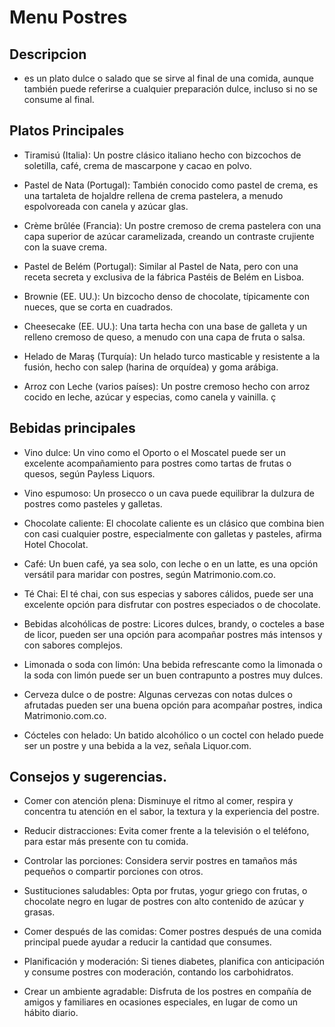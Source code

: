 # Menu Postres 

## Descripcion 

- es un plato dulce o salado que se sirve al final de una comida, aunque también puede referirse a cualquier preparación dulce, incluso si no se consume al final.

## Platos Principales 

- Tiramisú (Italia):
Un postre clásico italiano hecho con bizcochos de soletilla, café, crema de mascarpone y cacao en polvo. 

- Pastel de Nata (Portugal):
También conocido como pastel de crema, es una tartaleta de hojaldre rellena de crema pastelera, a menudo espolvoreada con canela y azúcar glas. 

- Crème brûlée (Francia):
Un postre cremoso de crema pastelera con una capa superior de azúcar caramelizada, creando un contraste crujiente con la suave crema. 

- Pastel de Belém (Portugal):
Similar al Pastel de Nata, pero con una receta secreta y exclusiva de la fábrica Pastéis de Belém en Lisboa. 

- Brownie (EE. UU.):
Un bizcocho denso de chocolate, típicamente con nueces, que se corta en cuadrados. 

- Cheesecake (EE. UU.):
Una tarta hecha con una base de galleta y un relleno cremoso de queso, a menudo con una capa de fruta o salsa. 

- Helado de Maraş (Turquía):
Un helado turco masticable y resistente a la fusión, hecho con salep (harina de orquídea) y goma arábiga. 

- Arroz con Leche (varios países):
Un postre cremoso hecho con arroz cocido en leche, azúcar y especias, como canela y vainilla. ç

## Bebidas principales 

- Vino dulce:
Un vino como el Oporto o el Moscatel puede ser un excelente acompañamiento para postres como tartas de frutas o quesos, según Payless Liquors.

- Vino espumoso:
Un prosecco o un cava puede equilibrar la dulzura de postres como pasteles y galletas. 

- Chocolate caliente:
El chocolate caliente es un clásico que combina bien con casi cualquier postre, especialmente con galletas y pasteles, afirma Hotel Chocolat.

- Café:
Un buen café, ya sea solo, con leche o en un latte, es una opción versátil para maridar con postres, según Matrimonio.com.co.

- Té Chai:
El té chai, con sus especias y sabores cálidos, puede ser una excelente opción para disfrutar con postres especiados o de chocolate. 

- Bebidas alcohólicas de postre:
Licores dulces, brandy, o cocteles a base de licor, pueden ser una opción para acompañar postres más intensos y con sabores complejos. 

- Limonada o soda con limón:
Una bebida refrescante como la limonada o la soda con limón puede ser un buen contrapunto a postres muy dulces. 

- Cerveza dulce o de postre:
Algunas cervezas con notas dulces o afrutadas pueden ser una buena opción para acompañar postres, indica Matrimonio.com.co.

- Cócteles con helado:
Un batido alcohólico o un coctel con helado puede ser un postre y una bebida a la vez, señala Liquor.com. 

## Consejos y sugerencias.

- Comer con atención plena:
Disminuye el ritmo al comer, respira y concentra tu atención en el sabor, la textura y la experiencia del postre. 

- Reducir distracciones:
Evita comer frente a la televisión o el teléfono, para estar más presente con tu comida. 

- Controlar las porciones:
Considera servir postres en tamaños más pequeños o compartir porciones con otros. 

- Sustituciones saludables:
Opta por frutas, yogur griego con frutas, o chocolate negro en lugar de postres con alto contenido de azúcar y grasas. 

- Comer después de las comidas:
Comer postres después de una comida principal puede ayudar a reducir la cantidad que consumes. 

- Planificación y moderación:
Si tienes diabetes, planifica con anticipación y consume postres con moderación, contando los carbohidratos. 

- Crear un ambiente agradable:
Disfruta de los postres en compañía de amigos y familiares en ocasiones especiales, en lugar de como un hábito diario. 
